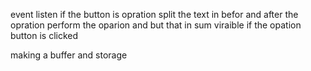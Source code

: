 event listen if the button is opration 
split the text in befor and after the opration
perform the oparion and but that in sum viraible 
if the opation button is clicked 

making a buffer and storage 